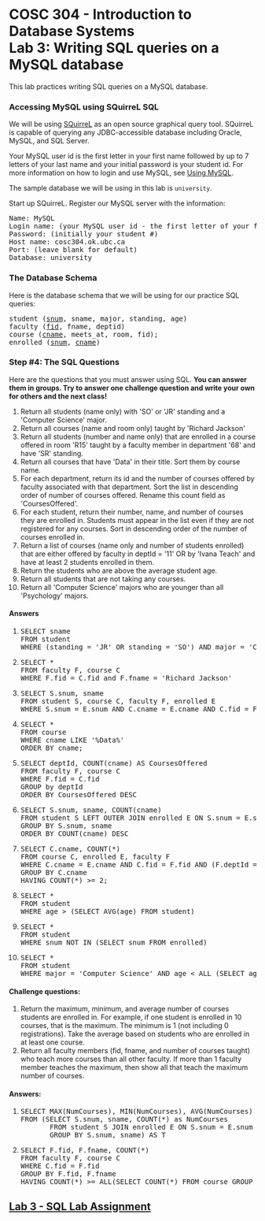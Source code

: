 # COSC 304 - Introduction to Database Systems<br>Lab 3: Writing SQL queries on a MySQL database

This lab practices writing SQL queries on a MySQL database.

### Accessing MySQL using SQuirreL SQL

We will be using [SQuirreL](http://squirrel-sql.sourceforge.net) as an open source graphical query tool.  SQuirreL is capable of querying any JDBC-accessible database including Oracle, MySQL, and SQL Server.

Your MySQL user id is the first letter in your first name followed by up to 7 letters of your last name and your initial password is your student id.  For more information on how to login and use MySQL, see <a href="http://people.ok.ubc.ca/rlawrenc/teaching/304/Notes/mysql.html">Using MySQL</a>.

The sample database we will be using in this lab is `university`.

Start up SQuirreL.  Register our MySQL server with the information:

<pre>
Name: MySQL
Login name: (your MySQL user id - the first letter of your first name followed by up to 7 letters of your last name)
Password: (initially your student #)
Host name: cosc304.ok.ubc.ca
Port: (leave blank for default)
Database: university
</pre>

### The Database Schema

Here is the database schema that we will be using for our practice SQL queries:

<pre>
student (<u>snum</u>, sname, major, standing, age)
faculty (<u>fid</u>, fname, deptid)
course (<u>cname</u>, meets_at, room, fid);
enrolled (<u>snum</u>, <u>cname</u>)
</pre>


### Step #4: The SQL Questions

Here are the questions that you must answer using SQL. **You can answer them in groups.  Try to answer one challenge question and write your own for others and the next class!**

<ol>
<li>Return all students (name only) with 'SO' or 'JR' standing and a 'Computer Science' major.</li>
<li>Return all courses (name and room only) taught by 'Richard Jackson'</li>
<li>Return all students (number and name only) that are enrolled in a course offered in room 'R15' taught by a faculty member in department '68' and have 'SR' standing.</li>
<li>Return all courses that have 'Data' in their title.  Sort them by course name.</li>
<li>For each department, return its id and the number of courses offered by faculty associated with that department.  Sort the list in descending order of number of courses offered.  Rename this count field as 'CoursesOffered'.</li>
<li>For each student, return their number, name, and number of courses they are enrolled in.  Students must appear in the list even if they are not registered for any courses.  Sort in descending order of the number of courses enrolled in.</li>
<li>Return a list of courses (name only and number of students enrolled) that are either offered by faculty in deptId = '11' OR by 'Ivana Teach' and have at least 2 students enrolled in them.</li>
<li>Return the students who are above the average student age.</li>
<li>Return all students that are not taking any courses.</li>
<li>Return all 'Computer Science' majors who are younger than all 'Psychology' majors.</li>
</ol>


#### Answers

<ol>
<li><pre>SELECT sname
FROM student
WHERE (standing = 'JR' OR standing = 'SO') AND major = 'Computer Science'</pre></li>

<li><pre>SELECT *
FROM faculty F, course C
WHERE F.fid = C.fid and F.fname = 'Richard Jackson'</pre></li>

<li><pre>SELECT S.snum, sname
FROM student S, course C, faculty F, enrolled E
WHERE S.snum = E.snum AND C.cname = E.cname AND C.fid = F.fid AND C.room = 'R15' AND F.deptId = '68' AND S.standing = 'SR'</pre></li>

<li><pre>SELECT *
FROM course
WHERE cname LIKE '%Data%'
ORDER BY cname;</pre></li>

<li><pre>SELECT deptId, COUNT(cname) AS CoursesOffered
FROM faculty F, course C
WHERE F.fid = C.fid
GROUP by deptId
ORDER BY CoursesOffered DESC</pre></li>

<li><pre>SELECT S.snum, sname, COUNT(cname)
FROM student S LEFT OUTER JOIN enrolled E ON S.snum = E.snum
GROUP BY S.snum, sname
ORDER BY COUNT(cname) DESC</pre></li>

<li><pre>SELECT C.cname, COUNT(*)
FROM course C, enrolled E, faculty F
WHERE C.cname = E.cname AND C.fid = F.fid AND (F.deptId = '11' OR F.fname = 'Ivana Teach')
GROUP BY C.cname
HAVING COUNT(*) >= 2;</pre></li>

<li><pre>SELECT *
FROM student
WHERE age > (SELECT AVG(age) FROM student)
</pre></li>

<li><pre>SELECT *
FROM student
WHERE snum NOT IN (SELECT snum FROM enrolled)</pre></li>

<li><pre>SELECT *
FROM student
WHERE major = 'Computer Science' AND age < ALL (SELECT age FROM student WHERE major = 'Psychology')</pre></li>
</ol>


#### Challenge questions:

<ol>
<li>Return the maximum, minimum, and average number of courses students are enrolled in.  For example, if one student is enrolled in 10 courses, that is the maximum.  The minimum is 1 (not including 0 registrations).  Take the average based on students who are enrolled in at least one course.</li>
<li>Return all faculty members (fid, fname, and number of courses taught) who teach more courses than all other faculty.  If more than 1 faculty member teaches the maximum, then show all that teach the maximum number of courses.</li>
</ol>

#### Answers:

<ol>
<li><pre>SELECT MAX(NumCourses), MIN(NumCourses), AVG(NumCourses)
FROM (SELECT S.snum, sname, COUNT(*) as NumCourses
       FROM student S JOIN enrolled E ON S.snum = E.snum
       GROUP BY S.snum, sname) AS T</pre></li>

<li><pre>SELECT F.fid, F.fname, COUNT(*)
FROM faculty F, course C
WHERE C.fid = F.fid
GROUP BY F.fid, F.fname
HAVING COUNT(*) >= ALL(SELECT COUNT(*) FROM course GROUP BY fid)</pre></li>
</ol>

## [Lab 3 - SQL Lab Assignment](assign/)
